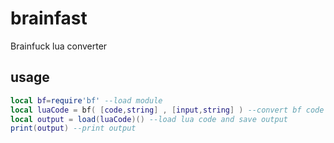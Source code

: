 # brainfast
Brainfuck lua converter

## usage
```lua
local bf=require'bf' --load module
local luaCode = bf( [code,string] , [input,string] ) --convert bf code to lua code
local output = load(luaCode)() --load lua code and save output
print(output) --print output
```


